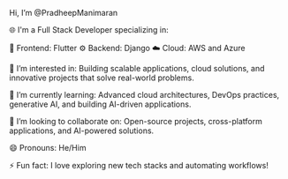 Hi, I’m @PradheepManimaran

🌐 I'm a Full Stack Developer specializing in:

🎨 Frontend: Flutter
⚙️ Backend: Django
☁️ Cloud: AWS and Azure

👀 I’m interested in:
Building scalable applications, cloud solutions, and innovative projects that solve real-world problems.

🌱 I’m currently learning:
Advanced cloud architectures, DevOps practices, generative AI, and building AI-driven applications.

💞️ I’m looking to collaborate on:
Open-source projects, cross-platform applications, and AI-powered solutions.

😄 Pronouns: 
He/Him

⚡ Fun fact: 
I love exploring new tech stacks and automating workflows!



<!--- PradheepMV/PradheepMV is a ✨ special ✨ repository because its `README.md` (this file) appears on your GitHub profile. You can click the Preview link to take a look at your changes. --->
